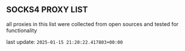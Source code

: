 ## SOCKS4 PROXY LIST

all proxies in this list were collected from open sources and tested for functionality

last update: `2025-01-15 21:20:22.417803+00:00`
